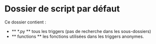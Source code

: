 # Dossier de script par défaut

Ce dossier contient :

- ** *.py ** tous les triggers (pas de recherche dans les sous-dossiers)
- ** functions ** les fonctions utilisées dans les triggers anonymes.


